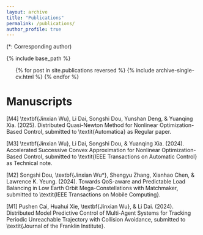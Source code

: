 ```yaml
---
layout: archive
title: "Publications"
permalink: /publications/
author_profile: true
---
```

(*: Corresponding author)

{% include base_path %}

  <ul>{% for post in site.publications reversed %}
    {% include archive-single-cv.html %}
  {% endfor %}</ul>

Manuscripts
======

[M4] \textbf{Jinxian Wu}, Li Dai, Songshi Dou, Yunshan Deng, & Yuanqing Xia. (2025). Distributed Quasi-Newton Method for Nonlinear Optimization-Based Control, submitted to \textit{Automatica} as Regular paper.

[M3] \textbf{Jinxian Wu}, Li Dai, Songshi Dou, & Yuanqing Xia. (2024). Accelerated Successive Convex Approximation for Nonlinear Optimization-Based Control, submitted to \textit{IEEE Transactions on Automatic Control} as Technical note.

[M2] Songshi Dou, \textbf{Jinxian Wu*},  Shengyu Zhang, Xianhao Chen, & Lawrence K. Yeung. (2024). Towards QoS-aware and Predictable Load Balancing in Low Earth Orbit Mega-Constellations with Matchmaker, submitted to \textit{IEEE Transactions on Mobile Computing}.

[M1] Pushen Cai, Huahui Xie, \textbf{Jinxian Wu}, & Li Dai. (2024). Distributed Model Predictive Control of Multi-Agent Systems for Tracking Periodic Unreachable Trajectory with Collision Avoidance, submitted to \textit{Journal of the Franklin Institute}.

